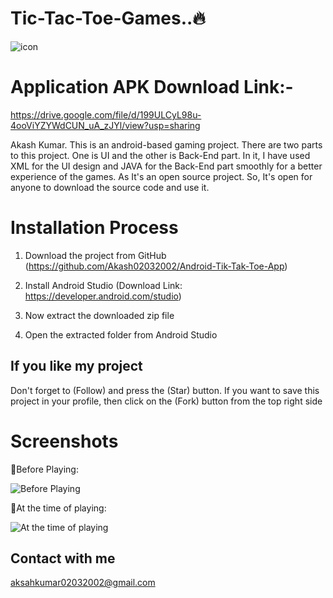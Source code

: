 # Tic-Tac-Toe-Games..🔥

![icon](https://github.com/Akash02032002/Android-Tik-Tak-Toe-App/assets/84145371/c6694791-137e-49c5-8b47-e8ed07f5839d)

# Application APK Download Link:-

https://drive.google.com/file/d/199ULCyL98u-4ooViYZYWdCUN_uA_zJYl/view?usp=sharing

Akash Kumar. This is an android-based gaming project. There are two parts to this project. One is UI and the other is Back-End part. In it, I have used XML for the UI design and JAVA for the Back-End part smoothly for a better experience of the games. As It's an open source project. So, It's open for anyone to download the source code and use it. 

# Installation Process
01. Download the project from GitHub (https://github.com/Akash02032002/Android-Tik-Tak-Toe-App)

02. Install Android Studio (Download Link: https://developer.android.com/studio)
  
03. Now extract the downloaded zip file

05. Open the extracted folder from Android Studio


## If you like my project 
Don't forget to (Follow) and press the (Star) button. If you want to save this project in your profile, then click on the (Fork) button from the top right side


# Screenshots

📌Before Playing:

![Before Playing](https://github.com/shohan-cse/Tic-Tac-Toe-Games/blob/main/Screenshots/shohan-cse-tic-tac-toe-01.png)

📌At the time of playing:

![At the time of playing](https://github.com/shohan-cse/Tic-Tac-Toe-Games/blob/main/Screenshots/shohan-cse-tic-tac-toe-02.png)

## Contact with me
aksahkumar02032002@gmail.com


#

